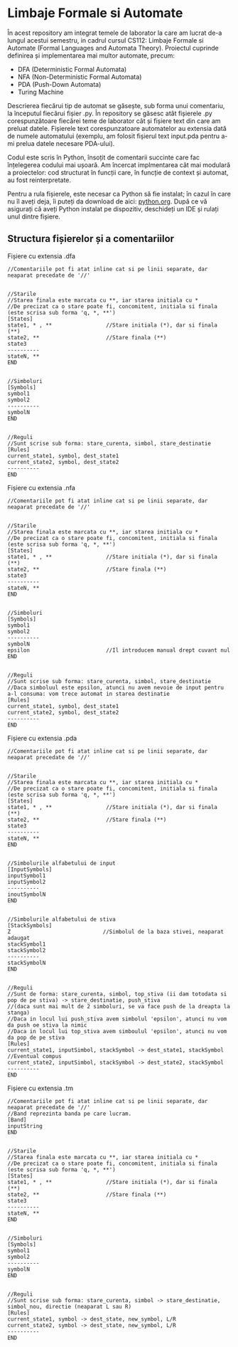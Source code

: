 # Limbaje Formale si Automate

În acest repository am integrat temele de laborator la care am lucrat de-a lungul acestui semestru, in cadrul cursul CS112: Limbaje Formale si Automate (Formal Languages and Automata Theory). Proiectul cuprinde definirea și implementarea mai multor automate, precum:
- DFA (Deterministic Formal Automata)
- NFA (Non-Deterministic Formal Automata)
- PDA (Push-Down Automata)
- Turing Machine
  
Descrierea fiecărui tip de automat se găsește, sub forma unui comentariu, la începutul fiecărui fișier .py. În repository se găsesc atât fișierele .py corespunzătoare fiecărei teme de laborator cât și fișiere text din care am preluat datele. Fișierele text corespunzatoare automatelor au extensia dată de numele automatului (exemplu, am folosit fișierul text input.pda pentru a-mi prelua datele necesare PDA-ului).

Codul este scris în Python, însoțit de comentarii succinte care fac înțelegerea codului mai ușoară. 
Am încercat implmentarea cât mai modulară a proiectelor: cod structurat în funcții care, în funcție de context și automat, au fost reinterpretate.

Pentru a rula fișierele, este necesar ca Python să fie instalat; în cazul în care nu îl aveți deja, îi puteți da download de aici: [python.org](https://www.python.org/downloads/).
După ce vă asigurați că aveți Python instalat pe dispozitiv, deschideți un IDE și rulați unul dintre fișiere.


## Structura fișierelor și a comentariilor

Fișiere cu extensia .dfa

    //Comentariile pot fi atat inline cat si pe linii separate, dar neaparat precedate de '//'

    
    //Starile
    //Starea finala este marcata cu **, iar starea initiala cu *
    //De precizat ca o stare poate fi, concomitent, initiala si finala (este scrisa sub forma 'q, *, **')
    [States]
    state1, * , **                 //Stare initiala (*), dar si finala (**)
    state2, **                     //Stare finala (**)
    state3
    ----------
    stateN, **
    END


    //Simboluri
    [Symbols]
    symbol1
    symbol2
    ----------
    symbolN
    END 

    
    //Reguli
    //Sunt scrise sub forma: stare_curenta, simbol, stare_destinatie
    [Rules]
    current_state1, symbol, dest_state1
    current_state2, symbol, dest_state2
    ----------
    END

Fișiere cu extensia .nfa

    //Comentariile pot fi atat inline cat si pe linii separate, dar neaparat precedate de '//'

    
    //Starile
    //Starea finala este marcata cu **, iar starea initiala cu *
    //De precizat ca o stare poate fi, concomitent, initiala si finala (este scrisa sub forma 'q, *, **')
    [States]
    state1, * , **                 //Stare initiala (*), dar si finala (**)
    state2, **                     //Stare finala (**)
    state3
    ----------
    stateN, **
    END

    
    //Simboluri
    [Symbols]
    symbol1
    symbol2
    ----------
    symbolN
    epsilon                        //Il introducem manual drept cuvant nul
    END 

    
    //Reguli
    //Sunt scrise sub forma: stare_curenta, simbol, stare_destinatie
    //Daca simboluul este epsilon, atunci nu avem nevoie de input pentru a-l consuma: vom trece automat in starea destinatie
    [Rules]
    current_state1, symbol, dest_state1
    current_state2, symbol, dest_state2
    ----------
    END

Fișiere cu extensia .pda

    //Comentariile pot fi atat inline cat si pe linii separate, dar neaparat precedate de '//'

    
    //Starile
    //Starea finala este marcata cu **, iar starea initiala cu *
    //De precizat ca o stare poate fi, concomitent, initiala si finala (este scrisa sub forma 'q, *, **')
    [States]
    state1, * , **                 //Stare initiala (*), dar si finala (**)
    state2, **                     //Stare finala (**)
    state3
    ----------
    stateN, **
    END

    
    //Simbolurile alfabetului de input
    [InputSymbols]
    inputSymbol1
    inputSymbol2
    ----------
    inoutSymbolN
    END 


    //Simbolurile alfabetului de stiva
    [StackSymbols]
    Z                             //Simbolul de la baza stivei, neaparat adaugat
    stackSymbol1
    stackSymbol2
    ----------
    stackSymbolN
    END 

    
    //Reguli
    //Sunt de forma: stare_curenta, simbol, top_stiva (ii dam totodata si pop de pe stiva) -> stare_destinatie, push_stiva 
    //(daca sunt mai mult de 2 simboluri, se va face push de la dreapta la stanga)
    //Daca in locul lui push_stiva avem simbolul 'epsilon', atunci nu vom da push oe stiva la nimic
    //Daca in locul lui top_stiva avem simboulul 'epsilon', atunci nu vom da pop de pe stiva 
    [Rules]
    current_state1, inputSimbol, stackSymbol -> dest_state1, stackSymbol             //Eventual compus
    current_state2, inputSimbol, stackSymbol -> dest_state2, stackSymbol
    ----------
    END


Fișiere cu extensia .tm

    //Comentariile pot fi atat inline cat si pe linii separate, dar neaparat precedate de '//'
    //Band reprezinta banda pe care lucram.
    [Band]
    inputString
    END

    
    //Starile
    //Starea finala este marcata cu **, iar starea initiala cu *
    //De precizat ca o stare poate fi, concomitent, initiala si finala (este scrisa sub forma 'q, *, **')
    [States]
    state1, * , **                 //Stare initiala (*), dar si finala (**)
    state2, **                     //Stare finala (**)
    state3
    ----------
    stateN, **
    END

    
    //Simboluri
    [Symbols]
    symbol1
    symbol2
    ----------
    symbolN
    END 

    
    //Reguli
    //Sunt scrise sub forma: stare_curenta, simbol -> stare_destinatie, simbol_nou, directie (neaparat L sau R)
    [Rules]
    current_state1, symbol -> dest_state, new_symbol, L/R
    current_state2, symbol -> dest_state, new_symbol, L/R
    ----------
    END
    


    
